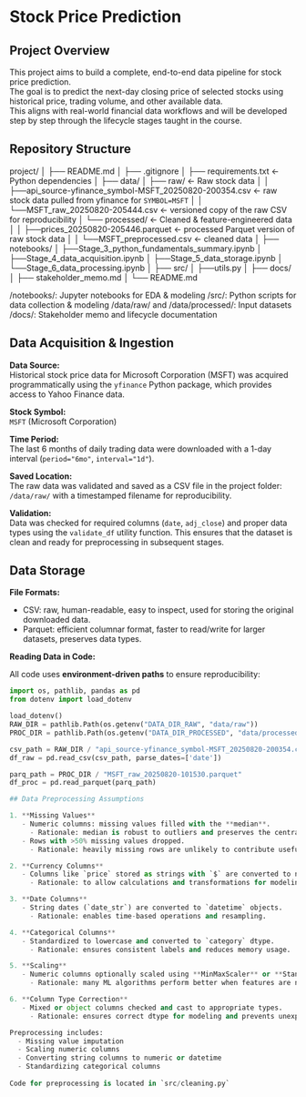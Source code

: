# Stock Price Prediction  

## Project Overview  
This project aims to build a complete, end-to-end data pipeline for stock price prediction.  
The goal is to predict the next-day closing price of selected stocks using historical price, trading volume, and other available data.  
This aligns with real-world financial data workflows and will be developed step by step through the lifecycle stages taught in the course.  

## Repository Structure  
project/
│
├── README.md
│
├── .gitignore
│
├── requirements.txt <- Python dependencies
│
├── data/
│ ├── raw/ <- Raw stock data
│ │ ├──api_source-yfinance_symbol-MSFT_20250820-200354.csv <- raw stock data pulled from yfinance for `SYMBOL=MSFT`
│ │ └──MSFT_raw_20250820-205444.csv <- versioned copy of the raw CSV for reproducibility
│ └── processed/ <- Cleaned & feature-engineered data
│ │ ├──prices_20250820-205446.parquet <- processed Parquet version of raw stock data
│ │ └──MSFT_preprocessed.csv <- cleaned data
│
├── notebooks/
│ ├──Stage_3_python_fundamentals_summary.ipynb
│ ├──Stage_4_data_acquisition.ipynb
│ ├──Stage_5_data_storage.ipynb
│ └──Stage_6_data_processing.ipynb
│
├── src/
│ ├──utils.py
│
├── docs/
│ ├── stakeholder_memo.md
│ └── README.md

/notebooks/: Jupyter notebooks for EDA & modeling
/src/: Python scripts for data collection & modeling
/data/raw/ and /data/processed/: Input datasets
/docs/: Stakeholder memo and lifecycle documentation


## Data Acquisition & Ingestion

**Data Source:**  
Historical stock price data for Microsoft Corporation (MSFT) was acquired programmatically using the `yfinance` Python package, which provides access to Yahoo Finance data.

**Stock Symbol:**  
`MSFT` (Microsoft Corporation)

**Time Period:**  
The last 6 months of daily trading data were downloaded with a 1-day interval (`period="6mo"`, `interval="1d"`).

**Saved Location:**  
The raw data was validated and saved as a CSV file in the project folder:  
`/data/raw/` with a timestamped filename for reproducibility.  

**Validation:**  
Data was checked for required columns (`date`, `adj_close`) and proper data types using the `validate_df` utility function. This ensures that the dataset is clean and ready for preprocessing in subsequent stages.

## Data Storage

**File Formats:** 

- CSV: raw, human-readable, easy to inspect, used for storing the original downloaded data.
- Parquet: efficient columnar format, faster to read/write for larger datasets, preserves data types.

**Reading Data in Code:**

All code uses **environment-driven paths** to ensure reproducibility:

```python
import os, pathlib, pandas as pd
from dotenv import load_dotenv

load_dotenv()
RAW_DIR = pathlib.Path(os.getenv("DATA_DIR_RAW", "data/raw"))
PROC_DIR = pathlib.Path(os.getenv("DATA_DIR_PROCESSED", "data/processed"))

csv_path = RAW_DIR / "api_source-yfinance_symbol-MSFT_20250820-200354.csv"
df_raw = pd.read_csv(csv_path, parse_dates=['date'])

parq_path = PROC_DIR / "MSFT_raw_20250820-101530.parquet"
df_proc = pd.read_parquet(parq_path)

## Data Preprocessing Assumptions

1. **Missing Values**
   - Numeric columns: missing values filled with the **median**.
     - Rationale: median is robust to outliers and preserves the central tendency.
   - Rows with >50% missing values dropped.
     - Rationale: heavily missing rows are unlikely to contribute useful information.

2. **Currency Columns**
   - Columns like `price` stored as strings with `$` are converted to numeric (float).
     - Rationale: to allow calculations and transformations for modeling.

3. **Date Columns**
   - String dates (`date_str`) are converted to `datetime` objects.
     - Rationale: enables time-based operations and resampling.

4. **Categorical Columns**
   - Standardized to lowercase and converted to `category` dtype.
     - Rationale: ensures consistent labels and reduces memory usage.

5. **Scaling**
   - Numeric columns optionally scaled using **MinMaxScaler** or **StandardScaler**.
     - Rationale: many ML algorithms perform better when features are normalized.

6. **Column Type Correction**
   - Mixed or object columns checked and cast to appropriate types.
     - Rationale: ensures correct dtype for modeling and prevents unexpected errors.

Preprocessing includes:
  - Missing value imputation
  - Scaling numeric columns
  - Converting string columns to numeric or datetime
  - Standardizing categorical columns
  
Code for preprocessing is located in `src/cleaning.py`